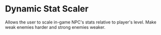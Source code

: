 # Dynamic Stat Scaler
Allows the user to scale in-game NPC's stats relative to player's level. Make weak enemies harder and strong enemies weaker.
